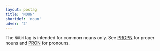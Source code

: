```yaml
---
layout: postag
title: 'NOUN'
shortdef: 'noun'
udver: '2'
---
```


The `NOUN` tag is intended for common nouns only. See [PROPN]() for proper nouns and [PRON]() for pronouns.


<!-- Interlanguage links updated Út zář 29 20:42:55 CEST 2020 -->
